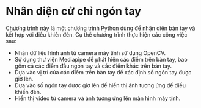 # Nhân diện cử chỉ ngón tay

Chương trình này là một chương trình Python dùng để nhận diện bàn tay và kết hợp với điều khiển đèn. Cụ thể chương trình thực hiện các công việc sau:

- Nhận dữ liệu hình ảnh từ camera máy tính sử dụng OpenCV.
- Sử dụng thư viện Mediapipe để phát hiện các điểm trên bàn tay, bao gồm cả các điểm đầu ngón tay và các điểm khác trên bàn tay.
- Dựa vào vị trí của các điểm trên bàn tay để xác định số ngón tay được giơ lên.
- Dựa vào số ngón tay được giơ lên để hiển thị ảnh tương ứng để điều khiển đèn.
- Hiển thị video từ camera và ảnh tương ứng lên màn hình máy tính.

